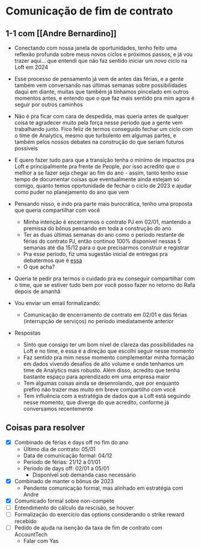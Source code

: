 # Comunicação de fim de contrato
## 1-1 com [[Andre Bernardino]]
- Conectando com nossa janela de oportunidades, tenho feito uma reflexão profunda sobre meus novos ciclos e próximos passos, e já vou trazer aqui... que entendi que não faz sentido iniciar um novo ciclo na Loft em 2024
- Esse processo de pensamento já vem de antes das férias, e a gente também vem conversando nas últimas semanas sobre possibilidades daqui em diante, muitas que também já tínhamos pincelado em outros momentos antes, e entendo que o que faz mais sentido pra mim agora é seguir por outros caminhos
- Não é pra ficar com cara de despedida, mas queria antes de qualquer coisa te agradecer muito pela força nesse período que a gente vem trabalhando junto. Fico feliz de termos conseguido fechar um ciclo com o time de Analytics, mesmo que turbulento em algumas partes, e também pelos nossos debates na construção do que seriam futuros possíveis
- E quero fazer tudo para que a transição tenha o mínimo de impactos pra Loft e principalmente pra frente de People, por isso acredito que o melhor a se fazer seja chegar ao fim do ano - assim, tanto tenho esse tempo de documentar coisas que eventualmente ainda estejam só comigo, quanto temos oportunidade de fechar o ciclo de 2023 e ajudar como puder no planejamento do ano que vem
- Pensando nisso, e indo pra parte mais burocrática, tenho uma proposta que queria compartilhar com você
	- Minha intenção é encerrarmos o contrato PJ em 02/01, mantendo a premissa do bônus pensando em toda a construção do ano
	- Ter as duas últimas semanas do ano como o período restante de férias do contrato PJ, então continuo 100% disponível nessas 5 semanas até dia 15/12 para o que precisarmos construir e registrar
	- Pra esse período, fiz uma sugestão inicial de entregas pra debatermos que é [essa](https://docs.google.com/document/d/1nNSvMlTvKiW0BCC10pqk2Ph0Jj_HoW11BqVQx1qNWig/edit)
	- O que acha?
- Queria te pedir pra termos o cuidado pra eu conseguir compartilhar com o time, que se estiver tudo bem por você posso fazer no retorno do Rafa depois de amanhã
- Vou enviar um email formalizando:
	- Comunicação de encerramento de contrato em 02/01 e das férias (interrupção de serviços) no período imediatamente anterior

- Respostas
	- Sinto que consigo ter um bom nível de clareza das possibilidades na Loft e no time, e essa é a direção que escolhi seguir nesse momento
	- Faz sentido pra mim nesse momento complementar minha formação em dados vivendo desafios de alto volume e onde tenhamos um time de Analytics mais robusto. Além disso, acredito que tenha bastante espaço para aprendizado em uma empresa maior
	- Tem algumas coisas ainda se desenrolando, que por enquanto prefiro não trazer mas muito em breve compartilho com você
	- Tem influência com a estratégia de dados que a Loft está seguindo nesse momento, que diverge do que acredito, conforme já conversamos recentemente
## Coisas para resolver
- [x] Combinado de férias e days off no fim do ano
	- Último dia de contrato: 05/01
	- Data de comunicação formal: 04/12
	- Período de férias: 21/12 a 01/01
	- Período de days off: 02/01 a 05/01
		- Disponível sob demanda caso necessário
- [x] Combinado de manter o bônus de 2023
	- Pendente comunicação formal, mas alinhado em estratégia com Andre
- [x] Comunicado formal sobre non-compete
- [ ] Entendimento do cálculo da rescisão, se houver
- [ ] Formalização do exercício das options considerando o strike reward recebido
- [ ] Pedido de ajuda na isenção da taxa de fim de contrato com AccountTech
	- Falar com Yas